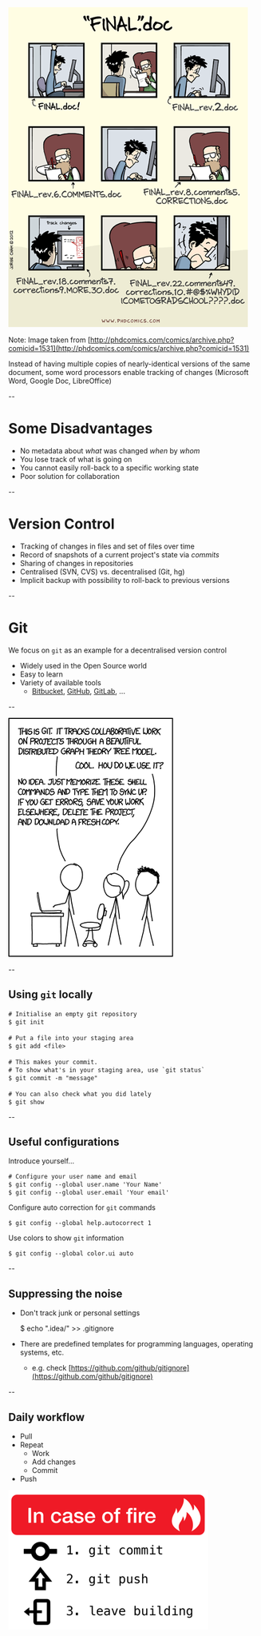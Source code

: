
![Final.doc](resources/final_draft_version_control.png)

Note:
Image taken from [http://phdcomics.com/comics/archive.php?comicid=1531](http://phdcomics.com/comics/archive.php?comicid=1531)

Instead of having multiple copies of nearly-identical versions of the same document, some word processors enable tracking of changes (Microsoft Word, Google Doc, LibreOffice)

--

# Some Disadvantages

* No metadata about *what* was changed *when* by *whom*
* You lose track of what is going on
* You cannot easily roll-back to a specific working state
* Poor solution for collaboration

--

# Version Control

* Tracking of changes in files and set of files over time
* Record of snapshots of a current project's state via *commits*
* Sharing of changes in repositories
* Centralised (SVN, CVS) vs. decentralised (Git, hg)
* Implicit backup with possibility to roll-back to previous versions

--

# Git

We focus on `git` as an example for a decentralised version control

* Widely used in the Open Source world
* Easy to learn
* Variety of available tools
	* [Bitbucket](https://bitbucket.org), [GitHub](https://github.com), [GitLab](https://gitlab.com), ...

--

![git](resources/git_in_a_nutshell.png)

--

## Using `git` locally

	# Initialise an empty git repository
	$ git init

	# Put a file into your staging area
	$ git add <file>

	# This makes your commit.
	# To show what's in your staging area, use `git status`
	$ git commit -m "message"

	# You can also check what you did lately
	$ git show

--

## Useful configurations

Introduce yourself...
	
	# Configure your user name and email
	$ git config --global user.name 'Your Name'
	$ git config --global user.email 'Your email'

Configure auto correction for `git` commands


	$ git config --global help.autocorrect 1


Use colors to show `git` information


	$ git config --global color.ui auto


--

## Suppressing the noise

* Don't track junk or personal settings 


	$ echo ".idea/" >> .gitignore

* There are predefined templates for programming languages, operating systems, etc.
	* e.g. check [https://github.com/github/gitignore](https://github.com/github/gitignore)

--

## Daily workflow

* Pull
* Repeat
	* Work
	* Add changes
	* Commit
* Push

![In case of fire](resources/git_in_case_of_fire.png)
